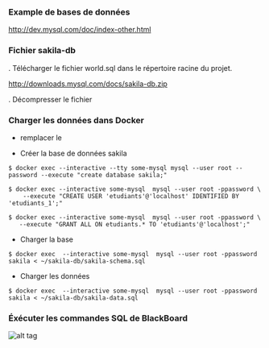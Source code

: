 
### Example de bases de données
http://dev.mysql.com/doc/index-other.html

### Fichier sakila-db
. Télécharger le fichier world.sql dans le répertoire racine du projet.

http://downloads.mysql.com/docs/sakila-db.zip

. Décompresser le fichier

### Charger les données dans Docker 

- remplacer le <PWD>

- Créer la base de données sakila

```
$ docker exec --interactive --tty some-mysql mysql --user root --password --execute "create database sakila;"
```


```
$ docker exec --interactive some-mysql  mysql --user root -ppassword \
    --execute "CREATE USER 'etudiants'@'localhost' IDENTIFIED BY 'etudiants_1';"
```

```
$ docker exec --interactive some-mysql  mysql --user root -ppassword \
   --execute "GRANT ALL ON etudiants.* TO 'etudiants'@'localhost';"
```

- Charger la base

```
$ docker exec  --interactive some-mysql  mysql --user root -ppassword sakila < ~/sakila-db/sakila-schema.sql
```

- Charger les données

```
$ docker exec  --interactive some-mysql  mysql --user root -ppassword sakila < ~/sakila-db/sakila-data.sql
```

### Éxécuter les commandes SQL de BlackBoard

![alt tag](https://github.com/CollegeBoreal/INF1006-202-18A-02/blob/master/2.DML/sakila.png)
